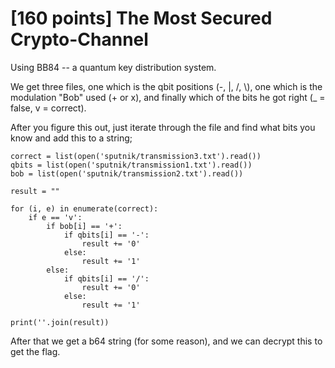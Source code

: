 # [160 points] The Most Secured Crypto-Channel

Using BB84 -- a quantum key distribution system.

We get three files, one which is the qbit positions (-, |, /, \\), one which is the modulation "Bob" used (+ or x), and finally which of the bits he got right (_ = false, v = correct).

After you figure this out, just iterate through the file and find what bits you know and add this to a string;

```python3
correct = list(open('sputnik/transmission3.txt').read())
qbits = list(open('sputnik/transmission1.txt').read())
bob = list(open('sputnik/transmission2.txt').read())

result = ""

for (i, e) in enumerate(correct):
    if e == 'v':
        if bob[i] == '+':
            if qbits[i] == '-':
                result += '0'
            else:
                result += '1'
        else:
            if qbits[i] == '/':
                result += '0'
            else:
                result += '1'

print(''.join(result))
```

After that we get a b64 string (for some reason), and we can decrypt this to get the flag.
